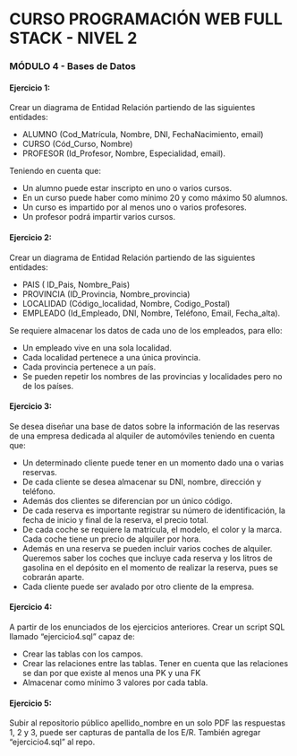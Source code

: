 # CURSO PROGRAMACIÓN WEB FULL STACK - NIVEL 2
### MÓDULO 4 - Bases de Datos

#### Ejercicio 1:
Crear un diagrama de Entidad Relación partiendo de las siguientes entidades:
- ALUMNO (Cod_Matrícula, Nombre, DNI, FechaNacimiento, email)
- CURSO (Cód_Curso, Nombre)
- PROFESOR (Id_Profesor, Nombre, Especialidad, email).

Teniendo en cuenta que:
- Un alumno puede estar inscripto en uno o varios cursos.
- En un curso puede haber como mínimo 20 y como máximo 50 alumnos.
- Un curso es impartido por al menos uno o varios profesores.
- Un profesor podrá impartir varios cursos.

#### Ejercicio 2:
Crear un diagrama de Entidad Relación partiendo de las siguientes entidades:
- PAIS ( ID_Pais, Nombre_Pais)
- PROVINCIA (ID_Provincia, Nombre_provincia)
- LOCALIDAD (Código_localidad, Nombre, Codigo_Postal)
- EMPLEADO (Id_Empleado, DNI, Nombre, Teléfono, Email, Fecha_alta).

Se requiere almacenar los datos de cada uno de los empleados, para ello:
- Un empleado vive en una sola localidad.
- Cada localidad pertenece a una única provincia.
- Cada provincia pertenece a un país.
- Se pueden repetir los nombres de las provincias y localidades pero no de los países.

#### Ejercicio 3:
Se desea diseñar una base de datos sobre la información de las reservas de una empresa
dedicada al alquiler de automóviles teniendo en cuenta que:
- Un determinado cliente puede tener en un momento dado una o varias reservas.
- De cada cliente se desea almacenar su DNI, nombre, dirección y teléfono.
- Además dos clientes se diferencian por un único código.
- De cada reserva es importante registrar su número de identificación, la fecha de inicio y final de la reserva, el precio total.
- De cada coche se requiere la matrícula, el modelo, el color y la marca. Cada coche tiene un precio de alquiler por hora.
- Además en una reserva se pueden incluir varios coches de alquiler. Queremos saber los coches que incluye cada reserva y los litros de gasolina en el depósito en el momento de realizar la reserva, pues se cobrarán aparte.
- Cada cliente puede ser avalado por otro cliente de la empresa.

#### Ejercicio 4:
A partir de los enunciados de los ejercicios anteriores. Crear un script SQL llamado “ejercicio4.sql” capaz de:
- Crear las tablas con los campos.
- Crear las relaciones entre las tablas. Tener en cuenta que las relaciones se dan por que existe al menos una PK y una FK
- Almacenar como mínimo 3 valores por cada tabla.

#### Ejercicio 5:
Subir al repositorio público apellido_nombre en un solo PDF las respuestas 1, 2 y 3, puede ser capturas de pantalla de los E/R. También agregar “ejercicio4.sql” al repo.
